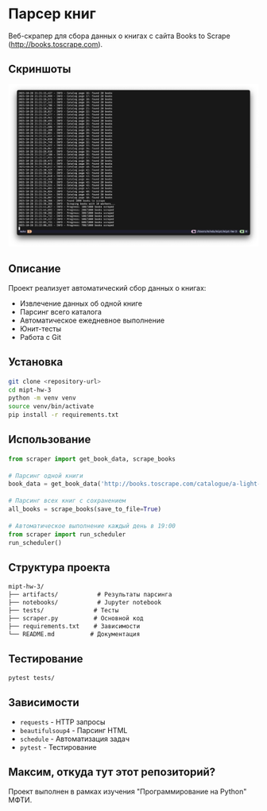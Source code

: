 # Парсер книг

Веб-скрапер для сбора данных о книгах с сайта Books to Scrape (http://books.toscrape.com).

## Скриншоты

![Как выглядит](docs/screenshot.png)

## Описание

Проект реализует автоматический сбор данных о книгах:
- Извлечение данных об одной книге
- Парсинг всего каталога
- Автоматическое ежедневное выполнение
- Юнит-тесты
- Работа с Git

## Установка

```bash
git clone <repository-url>
cd mipt-hw-3
python -m venv venv
source venv/bin/activate
pip install -r requirements.txt
```

## Использование

```python
from scraper import get_book_data, scrape_books

# Парсинг одной книги
book_data = get_book_data('http://books.toscrape.com/catalogue/a-light-in-the-attic_1000/index.html')

# Парсинг всех книг с сохранением
all_books = scrape_books(save_to_file=True)

# Автоматическое выполнение каждый день в 19:00
from scraper import run_scheduler
run_scheduler()
```

## Структура проекта

```
mipt-hw-3/
├── artifacts/           # Результаты парсинга
├── notebooks/           # Jupyter notebook
├── tests/              # Тесты
├── scraper.py          # Основной код
├── requirements.txt    # Зависимости
└── README.md          # Документация
```

## Тестирование

```bash
pytest tests/
```

## Зависимости

- `requests` - HTTP запросы
- `beautifulsoup4` - Парсинг HTML
- `schedule` - Автоматизация задач
- `pytest` - Тестирование

## Максим, откуда тут этот репозиторий?

Проект выполнен в рамках изучения "Программирование на Python" МФТИ.